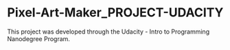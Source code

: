 # Pixel-Art-Maker_PROJECT-UDACITY
This project was developed through the Udacity - Intro to Programming Nanodegree Program.
